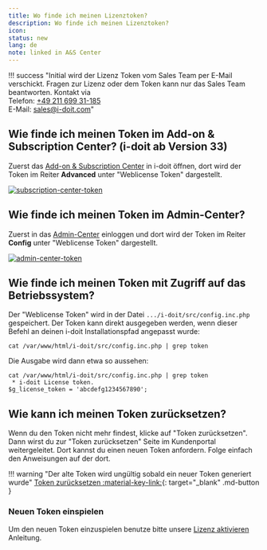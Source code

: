 ```yaml
---
title: Wo finde ich meinen Lizenztoken?
description: Wo finde ich meinen Lizenztoken?
icon:
status: new
lang: de
note: linked in A&S Center
---
```


!!! success "Initial wird der Lizenz Token vom Sales Team per E-Mail verschickt. Fragen zur Lizenz oder dem Token kann nur das Sales Team beantworten. Kontakt via<br>Telefon: [+49 211 699 31-185](tel:+4921169931185) <br>E-Mail: [sales@i-doit.com](mailto:sales@i-doit.com)"

## Wie finde ich meinen Token im Add-on & Subscription Center? (i-doit ab Version 33)

Zuerst das [Add-on & Subscription Center](add-on-and-subscription-center.md) in i-doit öffnen, dort wird der Token im Reiter **Advanced** unter "Weblicense Token" dargestellt.

[![subscription-center-token](../assets/images/de/administration/reset-token/addon-subscription-center.png)](../assets/images/de/administration/reset-token/addon-subscription-center.png)

## Wie finde ich meinen Token im Admin-Center?

Zuerst in das [Admin-Center](admin-center.md) einloggen und dort wird der Token im Reiter **Config** unter "Weblicense Token" dargestellt.

[![admin-center-token](../assets/images/de/administration/reset-token/admin-center.png)](../assets/images/de/administration/reset-token/admin-center.png)

## Wie finde ich meinen Token mit Zugriff auf das Betriebssystem?

Der "Weblicense Token" wird in der Datei `.../i-doit/src/config.inc.php` gespeichert. Der Token kann direkt ausgegeben werden, wenn dieser Befehl an deinen i-doit Installationspfad angepasst wurde:

```shell
cat /var/www/html/i-doit/src/config.inc.php | grep token
```

Die Ausgabe wird dann etwa so aussehen:

```shell
cat /var/www/html/i-doit/src/config.inc.php | grep token
 * i-doit License token.
$g_license_token = 'abcdefg1234567890';
```

## Wie kann ich meinen Token zurücksetzen?

Wenn du den Token nicht mehr findest, klicke auf "Token zurücksetzen". Dann wirst du zur "Token zurücksetzen" Seite im Kundenportal weitergeleitet. Dort kannst du einen neuen Token anfordern. Folge einfach den Anweisungen auf der dort.

!!! warning "Der alte Token wird ungültig sobald ein neuer Token generiert wurde"
    [Token zurücksetzen :material-key-link:](https://center.i-doit.com/portal/reset-token){: target="_blank" .md-button }

### Neuen Token einspielen

Um den neuen Token einzuspielen benutze bitte unsere [Lizenz aktivieren](../wartung-und-betrieb/lizenz-aktivieren.md) Anleitung.
